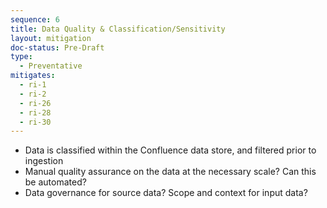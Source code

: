 ```yaml
---
sequence: 6
title: Data Quality & Classification/Sensitivity
layout: mitigation
doc-status: Pre-Draft
type:
  - Preventative
mitigates:
  - ri-1
  - ri-2
  - ri-26
  - ri-28
  - ri-30
---
```


- Data is classified within the Confluence data store, and filtered prior to ingestion
- Manual quality assurance on the data at the necessary scale? Can this be automated?
- Data governance for source data? Scope and context for input data?



